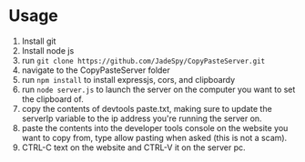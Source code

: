 # Usage
1. Install git
2. Install node js
3. run `git clone https://github.com/JadeSpy/CopyPasteServer.git`
4. navigate to the CopyPasteServer folder
5. run `npm install` to install expressjs, cors, and clipboardy
6. run `node server.js` to launch the server on the computer you want to set the clipboard of.
7. copy the contents of devtools paste.txt, making sure to update the serverIp variable to the ip address you're running the server on.
8. paste the contents into the developer tools console on the website you want to copy from, type allow pasting when asked (this is not a scam).
9. CTRL-C text on the website and CTRL-V it on the server pc.